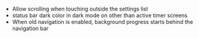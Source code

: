 - Allow scrolling when touching outside the settings list
- status bar dark color in dark mode on other than active timer screens
- When old navigation is enabled, background progress starts behind the navigation bar 